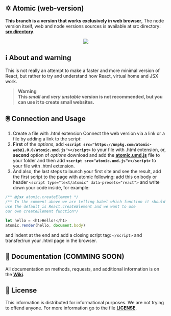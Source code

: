 ## ✡️ Atomic (web-version)
**This branch is a version that works exclusively in web browser**, The node version itself, web and node versions sources is available at src directory: **[src directory](https://github.com/spelsinx/atomic/tree/web-version/src)**.
<p align="center">
<img src="https://img.shields.io/badge/Contributions-Welcome-brightgreen.svg?style=flat"></img>
</p>


## ℹ️ About and warning
This is not really an attempt to make a faster and more minimal version of React, but rather to try and understand how React, virtual home and JSX work.
> **Warning** <br>
> **This _small_ and _very unstable_ version is not recommended, but you can use it to create small websites.**

## 🖲️ Connection and Usage
1. Create a file with .html extension 
Connect the web version via a link or a file by adding a link to the script: 
1. **First** of the _options_, add **```<script src="https://unpkg.com/atomic-web@1.0.0/atomic.umd.js"></script>```** to your file with .html extension, or, **second** option of _options_ download and add the **[atomic.umd.js](https://github.com/spelsinx/atomic/blob/web-version/src/browser/atomic.umd.js)** file to your folder and then add **```<script src="atomic.umd.js"></script>```** to your file with .html extension.
4. And also, the last steps to launch your first site and see the result, add the first script to the page with atomic following: add this on body or header ```<script type="text/atomic" data-presets="react">``` and write down your code inside, for example: 
```js
/** @jsx atomic.createElement */
/** In the comment above we are telling babel which function it should
use the default is React.createElement and we want to use
our own createElement function*/

let hello = <h1>Hello!</h1>
atomic.render(hello, document.body)
``` 
and indent at the end and add a closing script tag: ```</script>``` and transfer/run your .html page in the browser.

## 📁 Documentation (COMMING SOON)

All documentation on methods, requests, and additional information is on the **[Wiki](https://github.com/spelsinx/atomic/wiki)**.

## 📃 License 

This information is distributed for informational purposes. We are not trying to offend anyone. For more information go to the file **[LICENSE](https://github.com/spelsinx/atomic/blob/node-version/LICENSE)**. 
